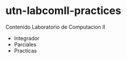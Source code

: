# utn-labcomII-practices
Contenido Laboratorio de Computacion II
- Integrador
- Parciales
- Practicas
